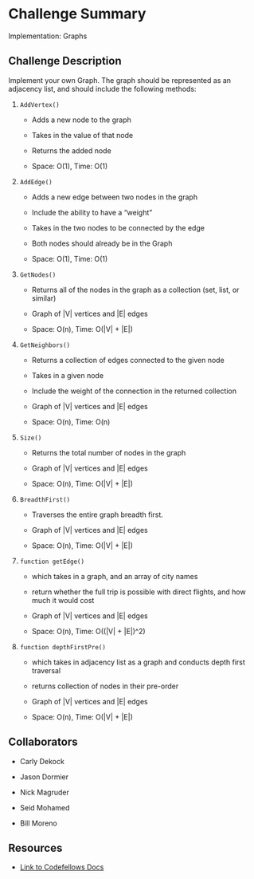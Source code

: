 # Challenge Summary
<!-- Short summary or background information -->
Implementation: Graphs

## Challenge Description
<!-- Description of the challenge -->
Implement your own Graph. The graph should be represented as an adjacency list, and should include the following methods:

1. `AddVertex()`

    - Adds a new node to the graph

    - Takes in the value of that node

    - Returns the added node

    - Space: O(1), Time: O(1)

1. `AddEdge()`

    - Adds a new edge between two nodes in the graph

    - Include the ability to have a “weight”

    - Takes in the two nodes to be connected by the edge

    - Both nodes should already be in the Graph

    - Space: O(1), Time: O(1)

1. `GetNodes()`

    - Returns all of the nodes in the graph as a collection (set, list, or similar)

    - Graph of |V| vertices and |E| edges

    - Space: O(n), Time: O(|V| + |E|)

1. `GetNeighbors()`

    - Returns a collection of edges connected to the given node

    - Takes in a given node

    - Include the weight of the connection in the returned collection

    - Graph of |V| vertices and |E| edges

    - Space: O(n), Time: O(n)

1. `Size()`

    - Returns the total number of nodes in the graph

    - Graph of |V| vertices and |E| edges

    - Space: O(n), Time: O(|V| + |E|)

1. `BreadthFirst()`

    - Traverses the entire graph breadth first.

    - Graph of |V| vertices and |E| edges

    - Space: O(n), Time: O(|V| + |E|)

1. `function getEdge()`

    - which takes in a graph, and an array of city names

    - return whether the full trip is possible with direct flights, and how much it would cost

    - Graph of |V| vertices and |E| edges

    - Space: O(n), Time: O((|V| + |E|)^2)

1. `function depthFirstPre()`

    - which takes in adjacency list as a graph and conducts depth first traversal

    - returns collection of nodes in their pre-order

    - Graph of |V| vertices and |E| edges

    - Space: O(n), Time: O(|V| + |E|)

## Collaborators

- Carly Dekock

- Jason Dormier

- Nick Magruder

- Seid Mohamed

- Bill Moreno

## Resources

- [Link to Codefellows Docs](https://codefellows.github.io/common_curriculum/data_structures_and_algorithms/Code_401/class-35/resources/graphs.html)
